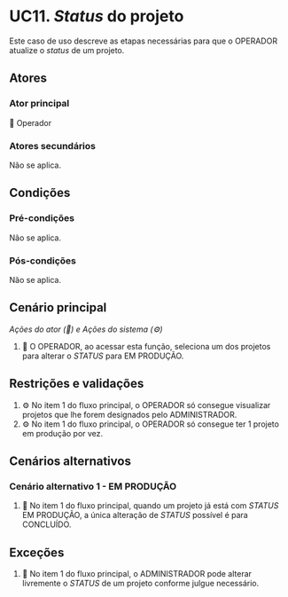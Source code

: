 # UC11. _Status_ do projeto
Este caso de uso descreve as etapas necessárias para que o OPERADOR atualize o _status_ de um projeto.

## Atores
### Ator principal
👷 Operador

### Atores secundários
Não se aplica.

## Condições
### Pré-condições
Não se aplica.

### Pós-condições
Não se aplica.

## Cenário principal
_Ações do ator (👷) e Ações do sistema (⚙️)_

1. 👷 O OPERADOR, ao acessar esta função, seleciona um dos projetos para alterar o _STATUS_ para EM PRODUÇÃO.

## Restrições e validações

1. ⚙️ No item 1 do fluxo principal, o OPERADOR só consegue visualizar projetos que lhe forem designados pelo ADMINISTRADOR.
2. ⚙️ No item 1 do fluxo principal, o OPERADOR só consegue ter 1 projeto em produção por vez.

## Cenários alternativos

### Cenário alternativo 1 - EM PRODUÇÃO
1. 👷 No item 1 do fluxo principal, quando um projeto já está com _STATUS_ EM PRODUÇÃO, a única alteração de _STATUS_ possível é para CONCLUÍDO.

## Exceções
1. 👷 No item 1 do fluxo principal, o ADMINISTRADOR pode alterar livremente o _STATUS_ de um projeto conforme julgue necessário.
